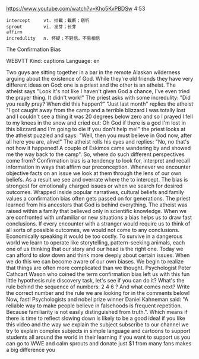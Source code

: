 https://www.youtube.com/watch?v=Kho5KvPBDSw 
4:53
```      
intercept     vt. 拦截；截断；窃听
sprout        vi. 发芽；长芽
affirm  
incredulity   n. 怀疑；不轻信，不易相信  
```

The Confirmation Bias 

WEBVTT Kind: captions Language: en 

Two guys are sitting together in a bar in the remote Alaskan wilderness arguing about the existence of God. While they're old friends they have very different ideas on God: one is a priest and the other is an atheist. The atheist says "Look it's not like I haven't given God a chance, I've even tried the prayer thing. It didn't work!" The priest asks with some incredulity: "Did you really pray? When did this happen?" "Just last month" replies the atheist "I got caught away from the camp and a terrible blizzard I was totally lost and I couldn't see a thing it was 20 degrees below zero and so I prayed I fell to my knees in the snow and cried out: Oh God if there is a god I'm lost in this blizzard and I'm going to die if you don't help me!" the priest looks at the atheist puzzled and says: "Well, then you must believe in God now, after all here you are, alive!" The atheist rolls his eyes and replies: "No, no that's not how it happened! A couple of Eskimos came wandering by and showed me the way back to the camp". So, where do such different perspectives come from? Confirmation bias is a tendency to look for, interpret and recall information in ways that affirm our preconception. Whenever we encounter objective facts on an issue we look at them through the lens of our own beliefs. As a result we see and overrate where the to intercept. The bias is strongest for emotionally charged issues or when we search for desired outcomes. Wrapped inside popular narratives, cultural beliefs and family values a confirmation bias often gets passed on for generations. The priest learned from his ancestors that God is behind everything. The atheist was raised within a family that believed only in scientific knowledge. When we are confronted with unfamiliar or new situations a bias helps us to draw fast conclusions. If every encounter with a stranger would require us to think of all sorts of possible outcomes, we would not come to any conclusions. Economically speaking it would be too costly. To survive in a dangerous world we learn to operate like storytelling, pattern-seeking animals, each one of us thinking that our story and our head is the right one. Today we can afford to slow down and think more deeply about certain issues. When we do this we can become aware of our own biases. We begin to realize that things are often more complicated than we thought. Psychologist Peter Cathcart Wason who coined the term confirmation bias left us with this fun little hypothesis rule discovery task, let's see if you can do it? What's the rule behind the sequence of numbers: 2 4 6 ? And what comes next? Write the correct number and the rule we are looking for in the comments below! Now, fast! Psychologists and nobel prize winner Daniel Kahneman said: "A reliable way to make people believe in falsehoods is frequent repetition. Because familiarity is not easily distinguished from truth.". Which means if there is time to reflect slowing down is likely to be a good idea! if you like this video and the way we explain the subject subscribe to our channel we try to explain complex subjects in simple language and cartoons to support students all around the world in their learning if you want to support us you can go to WWE and calm sprouts and donate just $1 from many fans makes a big difference you 